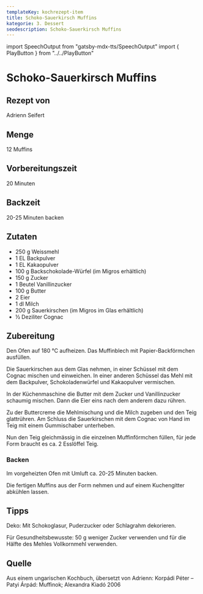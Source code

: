 ```yaml
---
templateKey: kochrezept-item
title: Schoko-Sauerkirsch Muffins
kategorie: 3. Dessert
seodescription: Schoko-Sauerkirsch Muffins
---
```

import SpeechOutput from "gatsby-mdx-tts/SpeechOutput"
import { PlayButton } from "../../PlayButton"

<SpeechOutput id="kochrezept-adrienn-seifert-muffins" customPlayButton={PlayButton}>

# Schoko-Sauerkirsch Muffins

## Rezept von
Adrienn Seifert

## Menge
12 Muffins
## Vorbereitungszeit
20 Minuten 
## Backzeit
20-25 Minuten backen

## Zutaten
- 250 g Weissmehl 
- 1 EL Backpulver
- 1 EL Kakaopulver
- 100 g Backschokolade-Würfel (im Migros erhältlich)
- 150 g Zucker
- 1 Beutel Vanillinzucker
- 100 g Butter
- 2 Eier
- 1 dl Milch
- 200 g Sauerkirschen (im Migros im Glas erhältlich)
- ½ Deziliter Cognac 

## Zubereitung
Den Ofen auf 180 °C aufheizen. Das Muffinblech mit Papier-Backförmchen ausfüllen.

Die Sauerkirschen aus dem Glas nehmen, in einer Schüssel mit dem Cognac mischen und einweichen. 
In einer anderen Schüssel das Mehl mit dem Backpulver, Schokoladenwürfel und Kakaopulver vermischen.

In der Küchenmaschine die Butter mit dem Zucker und Vanillinzucker schaumig mischen. Dann die Eier eins nach dem anderem dazu rühren. 

Zu der Buttercreme die Mehlmischung und die Milch zugeben und den Teig glattrühren. Am Schluss die Sauerkirschen mit dem Cognac von Hand im Teig mit einem Gummischaber unterheben. 

Nun den Teig gleichmässig in die einzelnen Muffinförmchen füllen, für jede Form braucht es ca. 2 Esslöffel Teig. 

### Backen
Im vorgeheizten Ofen mit Umluft ca. 20-25 Minuten backen.

Die fertigen Muffins aus der Form nehmen und auf einem Kuchengitter abkühlen lassen. 


## Tipps
Deko: Mit Schokoglasur, Puderzucker oder Schlagrahm dekorieren.

Für Gesundheitsbewusste: 50 g weniger Zucker verwenden und für die Hälfte des Mehles Vollkornmehl verwenden.


## Quelle
Aus einem ungarischen Kochbuch, übersetzt von Adrienn: Korpádi Péter – Patyi Árpád: Muffinok; Alexandra Kiadó 2006

</SpeechOutput>